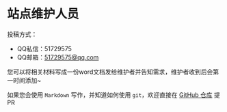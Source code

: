 # 站点维护人员

<script setup>
import { VPTeamMembers } from 'vitepress/theme'

const members = [
  {
    avatar: '/about/hq/2024/-QuQ-.jpeg',
    name: '-QuQ-',
    title: '2025-现在',
    links: [ { icon: 'github', link: 'https://github.com/shenxianovo' } ]
  },
]
</script>

<VPTeamMembers size="medium" :members />

投稿方式：
- QQ私信：51729575
- QQ邮箱：51729575@qq.com

您可以将相关材料写成一份word文档发给维护者并告知需求，维护者收到后会第一时间添加~

如果您会使用 `Markdown` 写作，并知道如何使用 `git`，欢迎直接在 [GitHub 仓库](https://github.com/whudays/whudays.github.io) 提 PR
